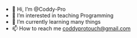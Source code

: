 - 👋 Hi, I’m @Coddy-Pro
- 👀 I’m interested in teaching Programming
- 🌱 I’m currently learning many things
- 📫 How to reach me coddyprotouch@gmail.com

<!---
Coddy-Pro/Coddy-Pro is a ✨ special ✨ repository because its `README.md` (this file) appears on your GitHub profile.
You can click the Preview link to take a look at your changes.
--->
